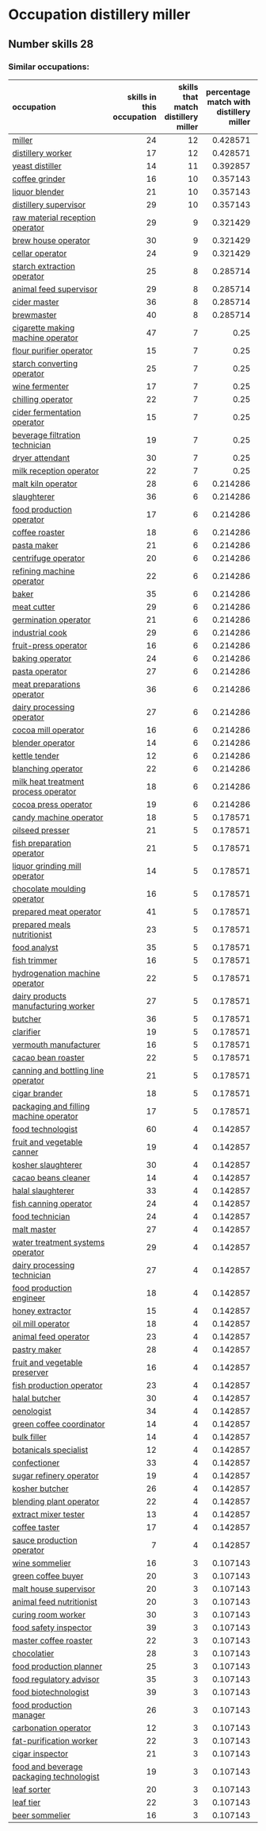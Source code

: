# Occupation distillery miller
## Number skills 28
### Similar occupations:
| occupation                                                                              |   skills in this occupation |   skills that match distillery miller |   percentage match with distillery miller |   skills not in distillery miller |
|:----------------------------------------------------------------------------------------|----------------------------:|--------------------------------------:|------------------------------------------:|----------------------------------:|
| [miller](miller.md)                                                                     |                          24 |                                    12 |                                  0.428571 |                                12 |
| [distillery worker](distillery_worker.md)                                               |                          17 |                                    12 |                                  0.428571 |                                 5 |
| [yeast distiller](yeast_distiller.md)                                                   |                          14 |                                    11 |                                  0.392857 |                                 3 |
| [coffee grinder](coffee_grinder.md)                                                     |                          16 |                                    10 |                                  0.357143 |                                 6 |
| [liquor blender](liquor_blender.md)                                                     |                          21 |                                    10 |                                  0.357143 |                                11 |
| [distillery supervisor](distillery_supervisor.md)                                       |                          29 |                                    10 |                                  0.357143 |                                19 |
| [raw material reception operator](raw_material_reception_operator.md)                   |                          29 |                                     9 |                                  0.321429 |                                20 |
| [brew house operator](brew_house_operator.md)                                           |                          30 |                                     9 |                                  0.321429 |                                21 |
| [cellar operator](cellar_operator.md)                                                   |                          24 |                                     9 |                                  0.321429 |                                15 |
| [starch extraction operator](starch_extraction_operator.md)                             |                          25 |                                     8 |                                  0.285714 |                                17 |
| [animal feed supervisor](animal_feed_supervisor.md)                                     |                          29 |                                     8 |                                  0.285714 |                                21 |
| [cider master](cider_master.md)                                                         |                          36 |                                     8 |                                  0.285714 |                                28 |
| [brewmaster](brewmaster.md)                                                             |                          40 |                                     8 |                                  0.285714 |                                32 |
| [cigarette making machine operator](cigarette_making_machine_operator.md)               |                          47 |                                     7 |                                  0.25     |                                40 |
| [flour purifier operator](flour_purifier_operator.md)                                   |                          15 |                                     7 |                                  0.25     |                                 8 |
| [starch converting operator](starch_converting_operator.md)                             |                          25 |                                     7 |                                  0.25     |                                18 |
| [wine fermenter](wine_fermenter.md)                                                     |                          17 |                                     7 |                                  0.25     |                                10 |
| [chilling operator](chilling_operator.md)                                               |                          22 |                                     7 |                                  0.25     |                                15 |
| [cider fermentation operator](cider_fermentation_operator.md)                           |                          15 |                                     7 |                                  0.25     |                                 8 |
| [beverage filtration technician](beverage_filtration_technician.md)                     |                          19 |                                     7 |                                  0.25     |                                12 |
| [dryer attendant](dryer_attendant.md)                                                   |                          30 |                                     7 |                                  0.25     |                                23 |
| [milk reception operator](milk_reception_operator.md)                                   |                          22 |                                     7 |                                  0.25     |                                15 |
| [malt kiln operator](malt_kiln_operator.md)                                             |                          28 |                                     6 |                                  0.214286 |                                22 |
| [slaughterer](slaughterer.md)                                                           |                          36 |                                     6 |                                  0.214286 |                                30 |
| [food production operator](food_production_operator.md)                                 |                          17 |                                     6 |                                  0.214286 |                                11 |
| [coffee roaster](coffee_roaster.md)                                                     |                          18 |                                     6 |                                  0.214286 |                                12 |
| [pasta maker](pasta_maker.md)                                                           |                          21 |                                     6 |                                  0.214286 |                                15 |
| [centrifuge operator](centrifuge_operator.md)                                           |                          20 |                                     6 |                                  0.214286 |                                14 |
| [refining machine operator](refining_machine_operator.md)                               |                          22 |                                     6 |                                  0.214286 |                                16 |
| [baker](baker.md)                                                                       |                          35 |                                     6 |                                  0.214286 |                                29 |
| [meat cutter](meat_cutter.md)                                                           |                          29 |                                     6 |                                  0.214286 |                                23 |
| [germination operator](germination_operator.md)                                         |                          21 |                                     6 |                                  0.214286 |                                15 |
| [industrial cook](industrial_cook.md)                                                   |                          29 |                                     6 |                                  0.214286 |                                23 |
| [fruit-press operator](fruit-press_operator.md)                                         |                          16 |                                     6 |                                  0.214286 |                                10 |
| [baking operator](baking_operator.md)                                                   |                          24 |                                     6 |                                  0.214286 |                                18 |
| [pasta operator](pasta_operator.md)                                                     |                          27 |                                     6 |                                  0.214286 |                                21 |
| [meat preparations operator](meat_preparations_operator.md)                             |                          36 |                                     6 |                                  0.214286 |                                30 |
| [dairy processing operator](dairy_processing_operator.md)                               |                          27 |                                     6 |                                  0.214286 |                                21 |
| [cocoa mill operator](cocoa_mill_operator.md)                                           |                          16 |                                     6 |                                  0.214286 |                                10 |
| [blender operator](blender_operator.md)                                                 |                          14 |                                     6 |                                  0.214286 |                                 8 |
| [kettle tender](kettle_tender.md)                                                       |                          12 |                                     6 |                                  0.214286 |                                 6 |
| [blanching operator](blanching_operator.md)                                             |                          22 |                                     6 |                                  0.214286 |                                16 |
| [milk heat treatment process operator](milk_heat_treatment_process_operator.md)         |                          18 |                                     6 |                                  0.214286 |                                12 |
| [cocoa press operator](cocoa_press_operator.md)                                         |                          19 |                                     6 |                                  0.214286 |                                13 |
| [candy machine operator](candy_machine_operator.md)                                     |                          18 |                                     5 |                                  0.178571 |                                13 |
| [oilseed presser](oilseed_presser.md)                                                   |                          21 |                                     5 |                                  0.178571 |                                16 |
| [fish preparation operator](fish_preparation_operator.md)                               |                          21 |                                     5 |                                  0.178571 |                                16 |
| [liquor grinding mill operator](liquor_grinding_mill_operator.md)                       |                          14 |                                     5 |                                  0.178571 |                                 9 |
| [chocolate moulding operator](chocolate_moulding_operator.md)                           |                          16 |                                     5 |                                  0.178571 |                                11 |
| [prepared meat operator](prepared_meat_operator.md)                                     |                          41 |                                     5 |                                  0.178571 |                                36 |
| [prepared meals nutritionist](prepared_meals_nutritionist.md)                           |                          23 |                                     5 |                                  0.178571 |                                18 |
| [food analyst](food_analyst.md)                                                         |                          35 |                                     5 |                                  0.178571 |                                30 |
| [fish trimmer](fish_trimmer.md)                                                         |                          16 |                                     5 |                                  0.178571 |                                11 |
| [hydrogenation machine operator](hydrogenation_machine_operator.md)                     |                          22 |                                     5 |                                  0.178571 |                                17 |
| [dairy products manufacturing worker](dairy_products_manufacturing_worker.md)           |                          27 |                                     5 |                                  0.178571 |                                22 |
| [butcher](butcher.md)                                                                   |                          36 |                                     5 |                                  0.178571 |                                31 |
| [clarifier](clarifier.md)                                                               |                          19 |                                     5 |                                  0.178571 |                                14 |
| [vermouth manufacturer](vermouth_manufacturer.md)                                       |                          16 |                                     5 |                                  0.178571 |                                11 |
| [cacao bean roaster](cacao_bean_roaster.md)                                             |                          22 |                                     5 |                                  0.178571 |                                17 |
| [canning and bottling line operator](canning_and_bottling_line_operator.md)             |                          21 |                                     5 |                                  0.178571 |                                16 |
| [cigar brander](cigar_brander.md)                                                       |                          18 |                                     5 |                                  0.178571 |                                13 |
| [packaging and filling machine operator](packaging_and_filling_machine_operator.md)     |                          17 |                                     5 |                                  0.178571 |                                12 |
| [food technologist](food_technologist.md)                                               |                          60 |                                     4 |                                  0.142857 |                                56 |
| [fruit and vegetable canner](fruit_and_vegetable_canner.md)                             |                          19 |                                     4 |                                  0.142857 |                                15 |
| [kosher slaughterer](kosher_slaughterer.md)                                             |                          30 |                                     4 |                                  0.142857 |                                26 |
| [cacao beans cleaner](cacao_beans_cleaner.md)                                           |                          14 |                                     4 |                                  0.142857 |                                10 |
| [halal slaughterer](halal_slaughterer.md)                                               |                          33 |                                     4 |                                  0.142857 |                                29 |
| [fish canning operator](fish_canning_operator.md)                                       |                          24 |                                     4 |                                  0.142857 |                                20 |
| [food technician](food_technician.md)                                                   |                          24 |                                     4 |                                  0.142857 |                                20 |
| [malt master](malt_master.md)                                                           |                          27 |                                     4 |                                  0.142857 |                                23 |
| [water treatment systems operator](water_treatment_systems_operator.md)                 |                          29 |                                     4 |                                  0.142857 |                                25 |
| [dairy processing technician](dairy_processing_technician.md)                           |                          27 |                                     4 |                                  0.142857 |                                23 |
| [food production engineer](food_production_engineer.md)                                 |                          18 |                                     4 |                                  0.142857 |                                14 |
| [honey extractor](honey_extractor.md)                                                   |                          15 |                                     4 |                                  0.142857 |                                11 |
| [oil mill operator](oil_mill_operator.md)                                               |                          18 |                                     4 |                                  0.142857 |                                14 |
| [animal feed operator](animal_feed_operator.md)                                         |                          23 |                                     4 |                                  0.142857 |                                19 |
| [pastry maker](pastry_maker.md)                                                         |                          28 |                                     4 |                                  0.142857 |                                24 |
| [fruit and vegetable preserver](fruit_and_vegetable_preserver.md)                       |                          16 |                                     4 |                                  0.142857 |                                12 |
| [fish production operator](fish_production_operator.md)                                 |                          23 |                                     4 |                                  0.142857 |                                19 |
| [halal butcher](halal_butcher.md)                                                       |                          30 |                                     4 |                                  0.142857 |                                26 |
| [oenologist](oenologist.md)                                                             |                          34 |                                     4 |                                  0.142857 |                                30 |
| [green coffee coordinator](green coffee coordinator.md)                                 |                          14 |                                     4 |                                  0.142857 |                                10 |
| [bulk filler](bulk_filler.md)                                                           |                          14 |                                     4 |                                  0.142857 |                                10 |
| [botanicals specialist](botanicals_specialist.md)                                       |                          12 |                                     4 |                                  0.142857 |                                 8 |
| [confectioner](confectioner.md)                                                         |                          33 |                                     4 |                                  0.142857 |                                29 |
| [sugar refinery operator](sugar_refinery_operator.md)                                   |                          19 |                                     4 |                                  0.142857 |                                15 |
| [kosher butcher](kosher_butcher.md)                                                     |                          26 |                                     4 |                                  0.142857 |                                22 |
| [blending plant operator](blending_plant_operator.md)                                   |                          22 |                                     4 |                                  0.142857 |                                18 |
| [extract mixer tester](extract_mixer_tester.md)                                         |                          13 |                                     4 |                                  0.142857 |                                 9 |
| [coffee taster](coffee_taster.md)                                                       |                          17 |                                     4 |                                  0.142857 |                                13 |
| [sauce production operator](sauce_production_operator.md)                               |                           7 |                                     4 |                                  0.142857 |                                 3 |
| [wine sommelier](wine_sommelier.md)                                                     |                          16 |                                     3 |                                  0.107143 |                                13 |
| [green coffee buyer](green_coffee_buyer.md)                                             |                          20 |                                     3 |                                  0.107143 |                                17 |
| [malt house supervisor](malt_house_supervisor.md)                                       |                          20 |                                     3 |                                  0.107143 |                                17 |
| [animal feed nutritionist](animal_feed_nutritionist.md)                                 |                          20 |                                     3 |                                  0.107143 |                                17 |
| [curing room worker](curing_room_worker.md)                                             |                          30 |                                     3 |                                  0.107143 |                                27 |
| [food safety inspector](food_safety_inspector.md)                                       |                          39 |                                     3 |                                  0.107143 |                                36 |
| [master coffee roaster](master_coffee_roaster.md)                                       |                          22 |                                     3 |                                  0.107143 |                                19 |
| [chocolatier](chocolatier.md)                                                           |                          28 |                                     3 |                                  0.107143 |                                25 |
| [food production planner](food_production_planner.md)                                   |                          25 |                                     3 |                                  0.107143 |                                22 |
| [food regulatory advisor](food_regulatory_advisor.md)                                   |                          35 |                                     3 |                                  0.107143 |                                32 |
| [food biotechnologist](food_biotechnologist.md)                                         |                          39 |                                     3 |                                  0.107143 |                                36 |
| [food production manager](food_production_manager.md)                                   |                          26 |                                     3 |                                  0.107143 |                                23 |
| [carbonation operator](carbonation_operator.md)                                         |                          12 |                                     3 |                                  0.107143 |                                 9 |
| [fat-purification worker](fat-purification_worker.md)                                   |                          22 |                                     3 |                                  0.107143 |                                19 |
| [cigar inspector](cigar_inspector.md)                                                   |                          21 |                                     3 |                                  0.107143 |                                18 |
| [food and beverage packaging technologist](food_and_beverage_packaging_technologist.md) |                          19 |                                     3 |                                  0.107143 |                                16 |
| [leaf sorter](leaf_sorter.md)                                                           |                          20 |                                     3 |                                  0.107143 |                                17 |
| [leaf tier](leaf_tier.md)                                                               |                          22 |                                     3 |                                  0.107143 |                                19 |
| [beer sommelier](beer_sommelier.md)                                                     |                          16 |                                     3 |                                  0.107143 |                                13 |
